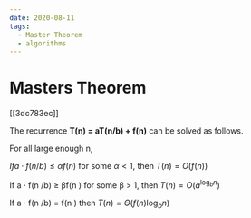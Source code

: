 ```yaml
---
date: 2020-08-11
tags: 
  - Master Theorem
  - algorithms
---
```


# Masters Theorem

[[3dc783ec]]

The recurrence **T(n) = aT(n/b) + f(n)** can be solved as follows.

For all large enough n,

$If a ⋅ f(n /b) ≤ αf(n )$ for some $α < 1$, then $T(n ) = O( f(n ))$

If a ⋅ f(n /b) ≥ βf(n ) for some β > 1, then $T(n ) = O(a^{\log_{b}n} )$

If a ⋅ f(n /b) = f(n ) then $T(n ) = Θ( f(n) \log_{b}n )$
